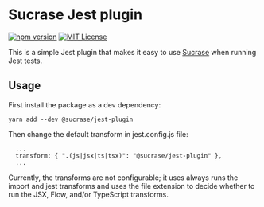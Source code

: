 # Sucrase Jest plugin

[![npm version](https://badge.fury.io/js/@sucrase%2Fjest-plugin.svg)](https://www.npmjs.com/package/@sucrase/jest-plugin)
[![MIT License](https://img.shields.io/npm/l/express.svg?maxAge=2592000)](LICENSE)

This is a simple Jest plugin that makes it easy to use
[Sucrase](https://github.com/alangpierce/sucrase) when running Jest tests.

## Usage

First install the package as a dev dependency:
```
yarn add --dev @sucrase/jest-plugin
```

Then change the default transform in jest.config.js file:
```
  ...
  transform: { ".(js|jsx|ts|tsx)": "@sucrase/jest-plugin" },
  ...
```

Currently, the transforms are not configurable; it uses always runs the import
and jest transforms and uses the file extension to decide whether to run the
JSX, Flow, and/or TypeScript transforms.
